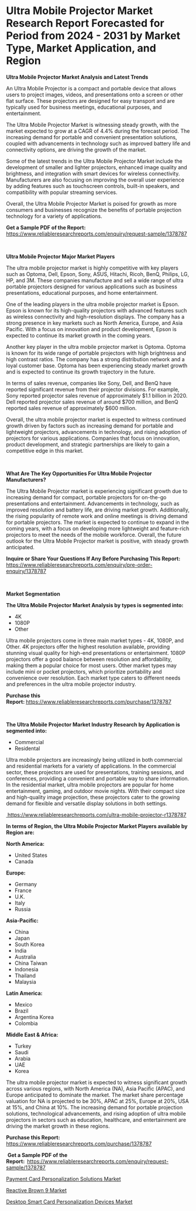 <p><h1>Ultra Mobile Projector Market Research Report Forecasted for Period from 2024 -  2031 by Market Type, Market Application, and Region</h1></p><p><strong>Ultra Mobile Projector Market Analysis and Latest Trends</strong></p>
<p><p>An Ultra Mobile Projector is a compact and portable device that allows users to project images, videos, and presentations onto a screen or other flat surface. These projectors are designed for easy transport and are typically used for business meetings, educational purposes, and entertainment.</p><p>The Ultra Mobile Projector Market is witnessing steady growth, with the market expected to grow at a CAGR of 4.4% during the forecast period. The increasing demand for portable and convenient presentation solutions, coupled with advancements in technology such as improved battery life and connectivity options, are driving the growth of the market.</p><p>Some of the latest trends in the Ultra Mobile Projector Market include the development of smaller and lighter projectors, enhanced image quality and brightness, and integration with smart devices for wireless connectivity. Manufacturers are also focusing on improving the overall user experience by adding features such as touchscreen controls, built-in speakers, and compatibility with popular streaming services.</p><p>Overall, the Ultra Mobile Projector Market is poised for growth as more consumers and businesses recognize the benefits of portable projection technology for a variety of applications.</p></p>
<p><strong>Get a Sample PDF of the Report:&nbsp;</strong> <a href="https://www.reliableresearchreports.com/enquiry/request-sample/1378787">https://www.reliableresearchreports.com/enquiry/request-sample/1378787</a></p>
<p>&nbsp;</p>
<p><strong>Ultra Mobile Projector Major Market Players</strong></p>
<p><p>The ultra mobile projector market is highly competitive with key players such as Optoma, Dell, Epson, Sony, ASUS, Hitachi, Ricoh, BenQ, Philips, LG, HP, and 3M. These companies manufacture and sell a wide range of ultra portable projectors designed for various applications such as business presentations, educational purposes, and home entertainment.</p><p>One of the leading players in the ultra mobile projector market is Epson. Epson is known for its high-quality projectors with advanced features such as wireless connectivity and high-resolution displays. The company has a strong presence in key markets such as North America, Europe, and Asia Pacific. With a focus on innovation and product development, Epson is expected to continue its market growth in the coming years.</p><p>Another key player in the ultra mobile projector market is Optoma. Optoma is known for its wide range of portable projectors with high brightness and high contrast ratios. The company has a strong distribution network and a loyal customer base. Optoma has been experiencing steady market growth and is expected to continue its growth trajectory in the future.</p><p>In terms of sales revenue, companies like Sony, Dell, and BenQ have reported significant revenue from their projector divisions. For example, Sony reported projector sales revenue of approximately $1.1 billion in 2020. Dell reported projector sales revenue of around $700 million, and BenQ reported sales revenue of approximately $600 million.</p><p>Overall, the ultra mobile projector market is expected to witness continued growth driven by factors such as increasing demand for portable and lightweight projectors, advancements in technology, and rising adoption of projectors for various applications. Companies that focus on innovation, product development, and strategic partnerships are likely to gain a competitive edge in this market.</p></p>
<p>&nbsp;</p>
<p><strong>What Are The Key Opportunities For Ultra Mobile Projector Manufacturers?</strong></p>
<p><p>The Ultra Mobile Projector market is experiencing significant growth due to increasing demand for compact, portable projectors for on-the-go presentations and entertainment. Advancements in technology, such as improved resolution and battery life, are driving market growth. Additionally, the rising popularity of remote work and online meetings is driving demand for portable projectors. The market is expected to continue to expand in the coming years, with a focus on developing more lightweight and feature-rich projectors to meet the needs of the mobile workforce. Overall, the future outlook for the Ultra Mobile Projector market is positive, with steady growth anticipated.</p></p>
<p><strong>Inquire or Share Your Questions If Any Before Purchasing This Report:</strong> <a href="https://www.reliableresearchreports.com/enquiry/pre-order-enquiry/1378787">https://www.reliableresearchreports.com/enquiry/pre-order-enquiry/1378787</a></p>
<p>&nbsp;</p>
<p><strong>Market Segmentation</strong></p>
<p><strong>The Ultra Mobile Projector Market Analysis by types is segmented into:</strong></p>
<p><ul><li>4K</li><li>1080P</li><li>Other</li></ul></p>
<p><p>Ultra mobile projectors come in three main market types - 4K, 1080P, and Other. 4K projectors offer the highest resolution available, providing stunning visual quality for high-end presentations or entertainment. 1080P projectors offer a good balance between resolution and affordability, making them a popular choice for most users. Other market types may include mini or pocket projectors, which prioritize portability and convenience over resolution. Each market type caters to different needs and preferences in the ultra mobile projector industry.</p></p>
<p><strong>Purchase this Report:&nbsp;</strong><a href="https://www.reliableresearchreports.com/purchase/1378787">https://www.reliableresearchreports.com/purchase/1378787</a></p>
<p>&nbsp;</p>
<p><strong>The Ultra Mobile Projector Market Industry Research by Application is segmented into:</strong></p>
<p><ul><li>Commercial</li><li>Residental</li></ul></p>
<p><p>Ultra mobile projectors are increasingly being utilized in both commercial and residential markets for a variety of applications. In the commercial sector, these projectors are used for presentations, training sessions, and conferences, providing a convenient and portable way to share information. In the residential market, ultra mobile projectors are popular for home entertainment, gaming, and outdoor movie nights. With their compact size and high-quality image projection, these projectors cater to the growing demand for flexible and versatile display solutions in both settings.</p></p>
<p><a href="https://www.reliableresearchreports.com/ultra-mobile-projector-r1378787">&nbsp;https://www.reliableresearchreports.com/ultra-mobile-projector-r1378787</a></p>
<p><strong>In terms of Region, the Ultra Mobile Projector Market Players available by Region are:</strong></p>
<p>
    <p> <strong> North America: </strong>
        <ul>
            <li>United States</li>
            <li>Canada</li>
        </ul>
        </p> 
    <p> <strong> Europe: </strong>
        <ul>
            <li>Germany</li>
            <li>France</li>
            <li>U.K.</li>
            <li>Italy</li>
            <li>Russia</li>
        </ul>
        </p> 
    <p> <strong> Asia-Pacific: </strong>
        <ul>
            <li>China</li>
            <li>Japan</li>
            <li>South Korea</li>
            <li>India</li>
            <li>Australia</li>
            <li>China Taiwan</li>
            <li>Indonesia</li>
            <li>Thailand</li>
            <li>Malaysia</li>
        </ul>
        </p> 
    <p> <strong> Latin America: </strong>
        <ul>
            <li>Mexico</li>
            <li>Brazil</li>
            <li>Argentina Korea</li>
            <li>Colombia</li>
        </ul>
        </p> 
    <p> <strong> Middle East & Africa: </strong>
        <ul>
            <li>Turkey</li>
            <li>Saudi</li>
            <li>Arabia</li>
            <li>UAE</li>
            <li>Korea</li>
        </ul>
    </p>
    </p>
<p><p>The ultra mobile projector market is expected to witness significant growth across various regions, with North America (NA), Asia Pacific (APAC), and Europe anticipated to dominate the market. The market share percentage valuation for NA is projected to be 30%, APAC at 25%, Europe at 20%, USA at 15%, and China at 10%. The increasing demand for portable projection solutions, technological advancements, and rising adoption of ultra mobile projectors in sectors such as education, healthcare, and entertainment are driving the market growth in these regions.</p></p>
<p><strong>Purchase this Report: </strong><a href="https://www.reliableresearchreports.com/purchase/1378787">https://www.reliableresearchreports.com/purchase/1378787</a></p>
<p>&nbsp;<strong>Get a Sample PDF of the Report:&nbsp;&nbsp;</strong><a href="https://www.reliableresearchreports.com/enquiry/request-sample/1378787">https://www.reliableresearchreports.com/enquiry/request-sample/1378787</a></p>
<p><strong></strong></p>
<p><p><a href="https://www.linkedin.com/pulse/payment-card-personalization-solutions-market-provides-detailed-of21c?trackingId=eYRXzmg6AOSqIDem5%2BJglg%3D%3D">Payment Card Personalization Solutions Market</a></p><p><a href="https://www.linkedin.com/pulse/reactive-brown-9-market-dynamics-2024-2031-also-its-trends-nlfac?trackingId=rqqBToW3mkTSgv4MO%2BIS%2Bg%3D%3D">Reactive Brown 9 Market</a></p><p><a href="https://www.linkedin.com/pulse/desktop-smart-card-personalization-devices-market-centers-aspects-vxthc?trackingId=5QyzCnGSxzlsZsoFEv%2Fttg%3D%3D">Desktop Smart Card Personalization Devices Market</a></p></p>